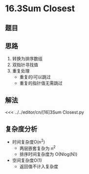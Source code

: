 # 16.3Sum Closest

## 题目
<!--@include: ../../editor/cn/doc/content/[16]3Sum Closest.md-->

## 思路
1. 转换为排序数组
2. 双指针寻找值
3. 重复处理
    - 重复的i可以跳过
    - 重复的指针值无需跳过
## 解法
<<< ../../editor/cn/[16]3Sum Closest.py

## 复杂度分析
- 时间复杂度O(n<sup>2</sup>)
  - 两层嵌套复杂为 n<sup>2</sup>
  - 排序时间复杂度为 O(Nlog(N))
- 空间复杂度O(1)
  - 返回值不计入复杂度